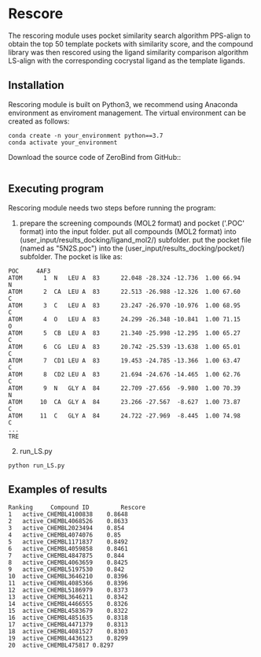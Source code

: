 # Rescore
The rescoring module uses pocket similarity search algorithm PPS-align to obtain the top 50 template pockets with similarity score, and the compound library was then rescored using the ligand similarity comparison algorithm LS-align with the corresponding cocrystal ligand as the template ligands.
## Installation
Rescoring module is built on Python3, we recommend using Anaconda environment as enviroment management. The virtual environment can be created as follows:
```
conda create -n your_environment python==3.7
conda activate your_environment
```
Download the source code of ZeroBind from GitHub::
```

```
## Executing program
Rescoring module needs two steps before running the program:
1. prepare the screening compounds (MOL2 format) and pocket ('.POC' format) into the input folder.
put all compounds (MOL2 format) into (user_input/results_docking/ligand_mol2/) subfolder.
put the pocket file (named as "5N2S.poc") into the (user_input/results_docking/pocket/) subfolder.
The pocket is like as:
```
POC     4AF3
ATOM      1  N   LEU A  83      22.048 -28.324 -12.736  1.00 66.94           N  
ATOM      2  CA  LEU A  83      22.513 -26.988 -12.326  1.00 67.60           C  
ATOM      3  C   LEU A  83      23.247 -26.970 -10.976  1.00 68.95           C  
ATOM      4  O   LEU A  83      24.299 -26.348 -10.841  1.00 71.15           O  
ATOM      5  CB  LEU A  83      21.340 -25.998 -12.295  1.00 65.27           C  
ATOM      6  CG  LEU A  83      20.742 -25.539 -13.638  1.00 65.01           C  
ATOM      7  CD1 LEU A  83      19.453 -24.785 -13.366  1.00 63.47           C  
ATOM      8  CD2 LEU A  83      21.694 -24.676 -14.465  1.00 62.76           C  
ATOM      9  N   GLY A  84      22.709 -27.656  -9.980  1.00 70.39           N  
ATOM     10  CA  GLY A  84      23.266 -27.567  -8.627  1.00 73.87           C  
ATOM     11  C   GLY A  84      24.722 -27.969  -8.445  1.00 74.98           C  
...
TRE
```
2. run_LS.py
```
python run_LS.py
```
## Examples of results
```
Ranking	    Compound ID	        Rescore
1	active_CHEMBL4100838	0.8648
2	active_CHEMBL4068526	0.8633
3	active_CHEMBL2023494	0.854
4	active_CHEMBL4074076	0.85
5	active_CHEMBL1171837	0.8492
6	active_CHEMBL4059858	0.8461
7	active_CHEMBL4847875	0.844
8	active_CHEMBL4063659	0.8425
9	active_CHEMBL5197530	0.842
10	active_CHEMBL3646210	0.8396
11	active_CHEMBL4085366	0.8396
12	active_CHEMBL5186979	0.8373
13	active_CHEMBL3646211	0.8342
14	active_CHEMBL4466555	0.8326
15	active_CHEMBL4583679	0.8322
16	active_CHEMBL4851635	0.8318
17	active_CHEMBL4471379	0.8313
18	active_CHEMBL4081527	0.8303
19	active_CHEMBL4436123	0.8299
20	active_CHEMBL475817	0.8297
```
